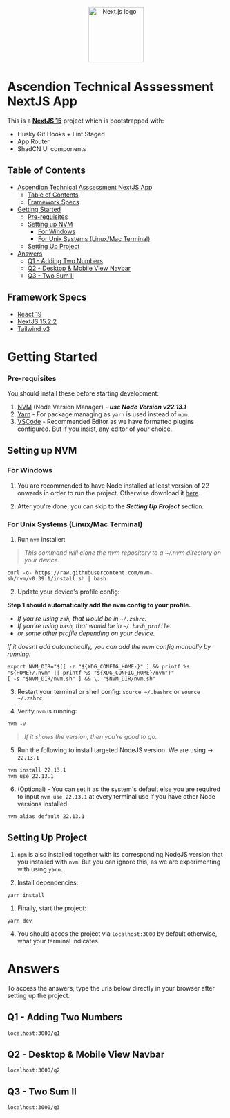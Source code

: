 <p align="center">
  <a href="https://laravel.com" target="_blank">
    <img alt="Next.js logo" src="https://camo.githubusercontent.com/26d06a6572aa5d9ecdb699add71d40e57aefe8244c6306ba58a70aee6ad5123c/68747470733a2f2f6173736574732e76657263656c2e636f6d2f696d6167652f75706c6f61642f76313636323133303535392f6e6578746a732f49636f6e5f6c696768745f6261636b67726f756e642e706e67" height="128" data-canonical-src="https://assets.vercel.com/image/upload/v1662130559/nextjs/Icon_light_background.png" style="visibility:visible;max-width:100%;">
  </a>
</p>

# Ascendion Technical Asssessment NextJS App

This is a **[NextJS 15](https://nextjs.org)** project which is bootstrapped with:

- Husky Git Hooks + Lint Staged
- App Router
- ShadCN UI components

## Table of Contents

- [Ascendion Technical Asssessment NextJS App](#ascendion-technical-asssessment-nextjs-app)
  - [Table of Contents](#table-of-contents)
  - [Framework Specs](#framework-specs)
- [Getting Started](#getting-started)
  - [Pre-requisites](#pre-requisites)
  - [Setting up NVM](#setting-up-nvm)
    - [For Windows](#for-windows)
    - [For Unix Systems (Linux/Mac Terminal)](#for-unix-systems-linuxmac-terminal)
  - [Setting Up Project](#setting-up-project)
- [Answers](#answers)
  - [Q1 - Adding Two Numbers](#q1---adding-two-numbers)
  - [Q2 - Desktop \& Mobile View Navbar](#q2---desktop--mobile-view-navbar)
  - [Q3 - Two Sum II](#q3---two-sum-ii)

## Framework Specs

- [React 19](https://react.dev/blog/2024/12/05/react-19)
- [NextJS 15.2.2](https://nextjs.org/)
- [Tailwind v3](https://v3.tailwindcss.com/)

# Getting Started

### Pre-requisites

You should install these before starting development:

1. [NVM](https://www.freecodecamp.org/news/node-version-manager-nvm-install-guide/) (Node Version Manager) - **_use Node Version v22.13.1_**
2. [Yarn](https://www.npmjs.com/package/yarn) - For package managing as `yarn` is used instead of `npm`.
3. [VSCode](https://code.visualstudio.com/download) - Recommended Editor as we have formatted plugins configured. But if you insist, any editor of your choice.

## Setting up NVM

### For Windows

1. You are recommended to have Node installed at least version of 22 onwards in order to run the project. Otherwise download it [here](https://nodejs.org/en/download).

2. After you're done, you can skip to the _**Setting Up Project**_ section.

### For Unix Systems (Linux/Mac Terminal)

1. Run `nvm` installer:

> _This command will clone the nvm repository to a ~/.nvm directory on your device._

```
curl -o- https://raw.githubusercontent.com/nvm-sh/nvm/v0.39.1/install.sh | bash
```

2. Update your device's profile config:

**Step 1 should automatically add the nvm config to your profile.**

- _If you're using `zsh`, that would be in `~/.zshrc`._
- _If you're using `bash`, that would be in `~/.bash_profile`._
- _or some other profile depending on your device._

_If it doesnt add automatically, you can add the nvm config manually by running:_

```
export NVM_DIR="$([ -z "${XDG_CONFIG_HOME-}" ] && printf %s "${HOME}/.nvm" || printf %s "${XDG_CONFIG_HOME}/nvm")"
[ -s "$NVM_DIR/nvm.sh" ] && \. "$NVM_DIR/nvm.sh"
```

3. Restart your terminal or shell config: `source ~/.bashrc` or `source ~/.zshrc`

4. Verify `nvm` is running:

```
nvm -v
```

> _If it shows the version, then you're good to go._

5. Run the following to install targeted NodeJS version. We are using -> `22.13.1`

```
nvm install 22.13.1
nvm use 22.13.1
```

6. (Optional) - You can set it as the system's default else you are required to input `nvm use 22.13.1` at
   every terminal use if you have other Node versions installed.

```
nvm alias default 22.13.1
```

## Setting Up Project

1. `npm` is also installed together with its corresponding NodeJS version that you installed with `nvm`. But you can ignore this, as we are experimenting with using `yarn`.

2. Install dependencies:

```
yarn install
```

1. Finally, start the project:

```
yarn dev
```

4. You should acces the project via `localhost:3000` by default otherwise, what your terminal indicates.

# Answers

To access the answers, type the urls below directly in your browser after setting up the project.

## Q1 - Adding Two Numbers

```
localhost:3000/q1
```

## Q2 - Desktop & Mobile View Navbar

```
localhost:3000/q2
```

## Q3 - Two Sum II

```
localhost:3000/q3
```
